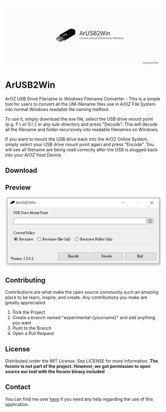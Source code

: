 ![](Resources/banner.png)
# ArUSB2Win

ArOZ USB Drive Filename to Windows Filename Converter - 
This is a simple tool for users to convert all the UM-filename files use in ArOZ File System into normal Windows readable file naming method.

To use it, simply download the exe file, select the USB drive mount point (e.g. F:\ or G:\ ) or any sub-directory and press "Decode". 
This will decode all the filename and folder recursively into readable filenames on Windows.

If you want to mount the USB drive back into the ArOZ Online System, simply select your USB drive mount point again and press "Encode".
You will see all filename are being read correctly after the USB is plugged back into your ArOZ Host Device.

## Download

## Preview
![](Resources/ui.png)

## Contributing
Contributions are what make the open source community such an amazing place to be learn, inspire, and create. Any contributions you make are greatly appreciated.

1. Fork the Project
2. Create a branch named "experimental-{yourname}" and add anything you want
3. Push to the Branch
4. Open a Pull Request


## License
Distributed under the MIT License. See LICENSE for more information.
**The fsconv is not part of the project. However, we got permission to open source our tool with the fsconv binary included**

## Contact
You can find me over [here](https://www.facebook.com/ImusLaboratory/) if you need any help regarding the use of this application.
